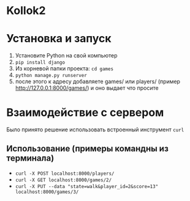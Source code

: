 # Kollok2


# Установка и запуск
1) Установите Python на свой компьютер
2) `pip install django`
3) Из корневой папки проекта: `cd games`
4) `python manage.py runserver`
5) после этого к адресу добавляете games/ или players/ (пример http://127.0.0.1:8000/games/) и оно выдает что просите

# Взаимодействие с сервером
Было принято решение использовать встроенный инструмент `curl`

## Использование (примеры командны из терминала)
* `curl -X POST localhost:8000/players/`
* `curl -X GET localhost:8000/games/2/`
* `curl -X PUT --data "state=walk&player_id=2&score=13" localhost:8000/games/3/`

